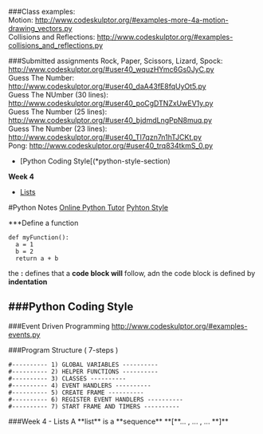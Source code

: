 ###Class examples:  
Motion: http://www.codeskulptor.org/#examples-more-4a-motion-drawing_vectors.py  
Collisions and Reflections: http://www.codeskulptor.org/#examples-collisions_and_reflections.py  


###Submitted assignments
Rock, Paper, Scissors, Lizard, Spock: http://www.codeskulptor.org/#user40_wquzHYmc6Gs0JyC.py  
Guess The Number: http://www.codeskulptor.org/#user40_daA43fE8fqUyOt5.py  
Guess The NUmber (30 lines): http://www.codeskulptor.org/#user40_poCgDTNZxUwEV1y.py  
Guess The Number (25 lines): http://www.codeskulptor.org/#user40_bjdmdLngPpN8muq.py  
Guess The Number (23 lines): http://www.codeskulptor.org/#user40_TI7qzn7n1hTJCKt.py  
Pong: http://www.codeskulptor.org/#user40_trq834tkmS_0.py  


- [Python Coding Style[(*python-style-section)

**Week 4**
- [Lists](*list-section)


#Python Notes
[Online Python Tutor](http://pythontutor.com/)
[Pyhton Style](https://docs.python.org/2/tutorial/controlflow.html#intermezzo-coding-style)

***Define a function
```{P}
def myFunction():
  a = 1
  b = 2
  return a + b
```
the **:** defines that a **code block will** follow, adn the code block is defined by **indentation**

###Python Coding Style
- 
###Event Driven Programming
http://www.codeskulptor.org/#examples-events.py

###Program Structure ( 7-steps )
```{R}
#---------- 1) GLOBAL VARIABLES ----------
#---------- 2) HELPER FUNCTIONS ----------
#---------- 3) CLASSES ----------
#---------- 4) EVENT HANDLERS ----------
#---------- 5) CREATE FRAME ----------
#---------- 6) REGISTER EVENT HANDLERS ----------
#---------- 7) START FRAME AND TIMERS ----------
```

<div id="list-section">
###Week 4 - Lists
A **list** is a **sequence**
**[**... , ... , ... **]**
